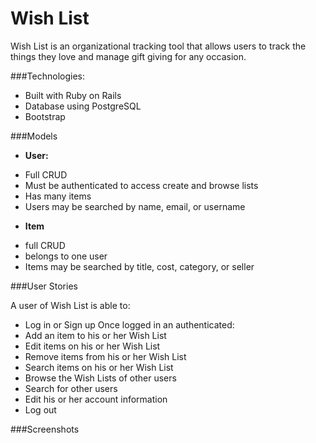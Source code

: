 # Wish List

Wish List is an organizational tracking tool that allows users to track the things they love and manage gift giving for any occasion.

###Technologies:
* Built with Ruby on Rails
* Database using PostgreSQL
* Bootstrap

###Models
* **User:**
- Full CRUD
- Must be authenticated to access create and browse lists
- Has many items
- Users may be searched by name, email, or username

* **Item**
- full CRUD
- belongs to one user
- Items may be searched by title, cost, category, or seller


###User Stories

A user of Wish List is able to:
  * Log in or Sign up
Once logged in an authenticated:
  * Add an item to his or her Wish List
  * Edit items on his or her Wish List
  * Remove items from his or her Wish List
  * Search items on his or her Wish List
  * Browse the Wish Lists of other users
  * Search for other users
  * Edit his or her account information
  * Log out

###Screenshots

